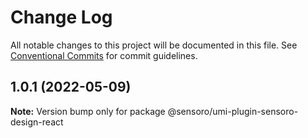 # Change Log

All notable changes to this project will be documented in this file.
See [Conventional Commits](https://conventionalcommits.org) for commit guidelines.

## 1.0.1 (2022-05-09)

**Note:** Version bump only for package @sensoro/umi-plugin-sensoro-design-react
